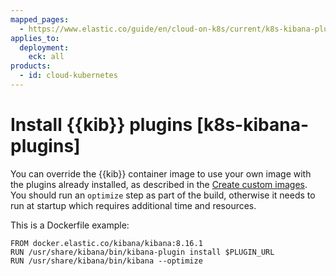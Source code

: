 ```yaml
---
mapped_pages:
  - https://www.elastic.co/guide/en/cloud-on-k8s/current/k8s-kibana-plugins.html
applies_to:
  deployment:
    eck: all
products:
  - id: cloud-kubernetes
---
```


# Install {{kib}} plugins [k8s-kibana-plugins]

You can override the {{kib}} container image to use your own image with the plugins already installed, as described in the [Create custom images](create-custom-images.md). You should run an `optimize` step as part of the build, otherwise it needs to run at startup which requires additional time and resources.

This is a Dockerfile example:

```
FROM docker.elastic.co/kibana/kibana:8.16.1
RUN /usr/share/kibana/bin/kibana-plugin install $PLUGIN_URL
RUN /usr/share/kibana/bin/kibana --optimize
```

